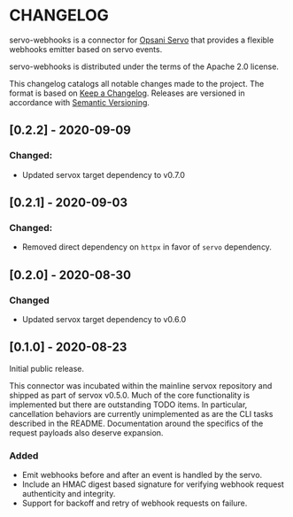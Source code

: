 # CHANGELOG

servo-webhooks is a connector for [Opsani Servo](https://github.com/opsani/servox) that
provides a flexible webhooks emitter based on servo events.

servo-webhooks is distributed under the terms of the Apache 2.0 license. 

This changelog catalogs all notable changes made to the project. The format
is based on [Keep a Changelog](https://keepachangelog.com/en/1.0.0/). Releases are 
versioned in accordance with [Semantic Versioning](https://semver.org/spec/v2.0.0.html).

## [0.2.2] - 2020-09-09

### Changed:
- Updated servox target dependency to v0.7.0

## [0.2.1] - 2020-09-03

### Changed:
- Removed direct dependency on `httpx` in favor of `servo` dependency.

## [0.2.0] - 2020-08-30

### Changed
- Updated servox target dependency to v0.6.0

## [0.1.0] - 2020-08-23

Initial public release.

This connector was incubated within the mainline servox repository and shipped as part of
servox v0.5.0. Much of the core functionality is implemented but there are outstanding TODO
items. In particular, cancellation behaviors are currently unimplemented as are the CLI tasks 
described in the README. Documentation around the specifics of the request payloads also
deserve expansion.

### Added
- Emit webhooks before and after an event is handled by the servo.
- Include an HMAC digest based signature for verifying webhook request authenticity and integrity.
- Support for backoff and retry of webhook requests on failure.
